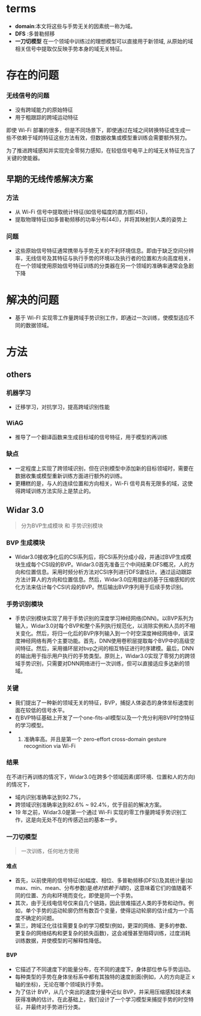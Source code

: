 # terms

- **domain**:本文将这些与手势无关的因素统一称为域。
- **DFS** :多普勒频移
- **一刀切模型** 在一个领域中训练过的理想模型可以直接用于新领域, 从原始的域相关信号中提取仅反映手势本身的域无关特征。

# 存在的问题

### 无线信号的问题

- 没有跨域能力的原始特征
- 用于粗跟踪的跨域运动特征


即使 Wi-Fi 部署的很多，但是不同场景下，即使通过在域之间转换特征或生成一些不依赖于域的特征这些方法有效，但数据收集或模型重训练会需要额外努力。

为了推进跨域感知并实现完全零努力感知，在较低信号电平上的域无关特征充当了关键的使能器。

## 早期的无线传感解决方案

### 方法
- 从 Wi-Fi 信号中提取统计特征(如信号幅度的直方图[45])，
- 提取物理特征(如多普勒频移的功率分布[44])，并将其映射到人类的姿势上

### 问题

- 这些原始信号特征通常携带与手势无关的不利环境信息。即由于缺乏空间分辨率，无线信号及其特征与执行手势的环境以及执行者的位置和方向高度相关，在一个领域使用原始信号特征训练的分类器在另一个领域的准确率通常会急剧下降


# 解决的问题

- 基于 Wi-FI 实现零工作量跨域手势识别工作，即通过一次训练，使模型适应不同的数据领域。


# 方法

## others

### 机器学习
- 迁移学习，对抗学习，提高跨域识别性能

### WiAG
- 推导了一个翻译函数来生成目标域的信号特征，用于模型的再训练

### 缺点
- 一定程度上实现了跨领域识别，但在识别模型中添加新的目标领域时，需要在数据收集或模型重新训练方面进行额外的训练。
- 更糟糕的是，与人的连续位置和方向相关，Wi-Fi 信号具有无限多的域，这使得跨域训练方法实际上是禁止的。

## Widar 3.0 

> 分为BVP生成模块 和 手势识别模块


### BVP 生成模块

- Widar3.0接收净化后的CSI系列后，将CSI系列分成小段，并通过BVP生成模块生成每个CSI段的BVP。Widar3.0首先准备三个中间结果:DFS概况，人的方向和位置信息。采用时频分析方法对CSI序列进行DFS谱估计。通过运动跟踪方法计算人的方向和位置信息。然后，Widar3.0应用提出的基于压缩感知的优化方法来估计每个CSI片段的BVP。然后输出BVP序列用于后续手势识别。


### 手势识别模块
- 手势识别模块实现了用于手势识别的深度学习神经网络(DNN)。以BVP系列为输入，Widar3.0对每个BVP和整个系列执行规范化，以消除实例和人员的不相关变化。然后，将归一化后的BVP序列输入到一个时空深度神经网络中，该深度神经网络有两个主要功能。首先，DNN使用卷积层提取每个BVP中的高级空间特征。然后，采用循环层对bvp之间的相互特征进行时序建模。最后，DNN的输出用于指示用户执行的手势类型。原则上，Widar3.0实现了零努力的跨领域手势识别，只需要对DNN网络进行一次训练，但可以直接适应多达新的领域。


### 关键

-  我们提出了一种新的领域无关的特征，BVP，捕捉人体姿态的身体坐标速度剖面在较低的信号水平。
- 在BVP特征基础上开发了一个one-fits-all模型以及一个充分利用BVP时空特征的学习模型。
- 1. 准确率高。并且是第一个 zero-effort cross-domain gesture recognition via Wi-Fi

### 结果

在不进行再训练的情况下，Widar3.0在跨多个领域因素(即环境、位置和人的方向)的情况下，
- 域内识别准确率达到92.7%，
- 跨领域识别准确率达到82.6% ~ 92.4%，优于目前的解决方案。
- 19 年之前，Widar3.0是第一个通过 Wi-Fi 实现的零工作量跨域手势识别工作，这是向无处不在的传感迈出的基本一步。


### 一刀切模型

> 一次训练，任何地方使用
#### 难点
- 首先，以前使用的信号特征(如幅度、相位、多普勒频移(DFS))及其统计量(如 max、min、mean、分布参数)是*绝对依赖于域*的，这意味着它们的值随着不同的位置、方向和环境而变化，即使是同一个手势。
- 其次，由于无线电信号仅来自几个链路，因此很难描述人类的手势和动作。例如，单个手势的运动轮廓仍然有数百个变量，使得运动轮廓的估计成为一个高度不确定的问题。
- 第三，跨域泛化往往需要复杂的学习模型(例如，更深的网络、更多的参数、更复杂的网络结构和更复杂的损失函数)，这会减慢甚至阻碍训练，过度消耗训练数据，并使模型的可解释性降低。

#### BVP 
- 它描述了不同速度下的能量分布，在不同的速度下，身体部位参与手势运动。
- 每种类型的手势在身体坐标系中都有其独特的速度剖面(例如，人的方向是正 x 轴的坐标)，无论在哪个领域执行手势。
- 为了估计 BVP，从几个突出的速度分量中近似 BVP，并采用压缩感知技术来获得准确的估计。在此基础上，我们设计了一个学习模型来捕捉手势的时空特征，并最终对手势进行分类。